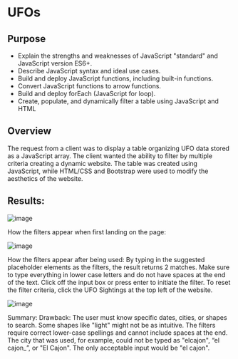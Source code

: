 # UFOs
## Purpose
- Explain the strengths and weaknesses of JavaScript "standard" and JavaScript version ES6+.
- Describe JavaScript syntax and ideal use cases.
- Build and deploy JavaScript functions, including built-in functions.
- Convert JavaScript functions to arrow functions.
- Build and deploy forEach (JavaScript for loop).
- Create, populate, and dynamically filter a table using JavaScript and HTML
## Overview
The request from a client was to display a table organizing UFO data stored as a JavaScript array. The client wanted the ability to filter by multiple criteria creating a dynamic website. The table was created using JavaScript, while HTML/CSS and Bootstrap were used to modify the aesthetics of the website.

## Results:

![image](https://user-images.githubusercontent.com/84139825/179439261-e964fd7d-45bb-4b0a-a696-3d5d8db2625a.png)

How the filters appear when first landing on the page:

![image](https://user-images.githubusercontent.com/84139825/179439286-a21e3db1-df5f-41c1-a78b-b5e850151ece.png)

How the filters appear after being used:
By typing in the suggested placeholder elements as the filters, the result returns 2 matches. Make sure to type everything in lower case letters and do not have spaces at the end of the text. Click off the input box or press enter to initiate the filter. To reset the filter criteria, click the UFO Sightings at the top left of the website.

![image](https://user-images.githubusercontent.com/84139825/179439334-5c6561d9-dc9f-4ecd-b5dd-99bb21a0b193.png)

Summary:
Drawback:
The user must know specific dates, cities, or shapes to search. Some shapes like "light" might not be as intuitive. The filters require correct lower-case spellings and cannot include spaces at the end. The city that was used, for example, could not be typed as "elcajon", “el cajon_”, or "El Cajon". The only acceptable input would be "el cajon".
